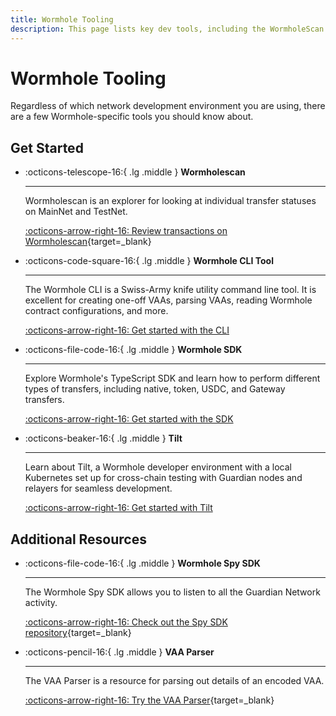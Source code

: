 ```yaml
---
title: Wormhole Tooling
description: This page lists key dev tools, including the WormholeScan Explorer, Wormhole CLI, Wormhole SDKs, and APIs for querying network data.
---
```


# Wormhole Tooling

Regardless of which network development environment you are using, there are a few Wormhole-specific tools you should know about.

## Get Started

<div class="grid cards" markdown>

-   :octicons-telescope-16:{ .lg .middle } **Wormholescan**

    ---

    Wormholescan is an explorer for looking at individual transfer statuses on MainNet and TestNet.

    [:octicons-arrow-right-16: Review transactions on Wormholescan](https://wormholescan.io){target=\_blank}

-   :octicons-code-square-16:{ .lg .middle } **Wormhole CLI Tool**

    ---

    The Wormhole CLI is a Swiss-Army knife utility command line tool. It is excellent for creating one-off VAAs, parsing VAAs, reading Wormhole contract configurations, and more.

    [:octicons-arrow-right-16: Get started with the CLI](/docs/build/toolkit/cli/)

-   :octicons-file-code-16:{ .lg .middle } **Wormhole SDK**

    ---

    Explore Wormhole's TypeScript SDK and learn how to perform different types of transfers, including native, token, USDC, and Gateway transfers.

    [:octicons-arrow-right-16: Get started with the SDK](/docs/build/applications/wormhole-sdk/)

-   :octicons-beaker-16:{ .lg .middle } **Tilt**

    ---

    Learn about Tilt, a Wormhole developer environment with a local Kubernetes set up for cross-chain testing with Guardian nodes and relayers for seamless development.

    [:octicons-arrow-right-16: Get started with Tilt](/docs/build/toolkit/tilt/)

</div>

## Additional Resources

<div class="grid cards" markdown>

-   :octicons-file-code-16:{ .lg .middle } **Wormhole Spy SDK**

    ---

    The Wormhole Spy SDK allows you to listen to all the Guardian Network activity.

    [:octicons-arrow-right-16: Check out the Spy SDK repository](https://github.com/wormhole-foundation/wormhole/tree/main/spydk/js){target=\_blank}

-   :octicons-pencil-16:{ .lg .middle } **VAA Parser**

    ---

    The VAA Parser is a resource for parsing out details of an encoded VAA.

    [:octicons-arrow-right-16: Try the VAA Parser](https://vaa.dev/#/parse){target=\_blank}

</div>
